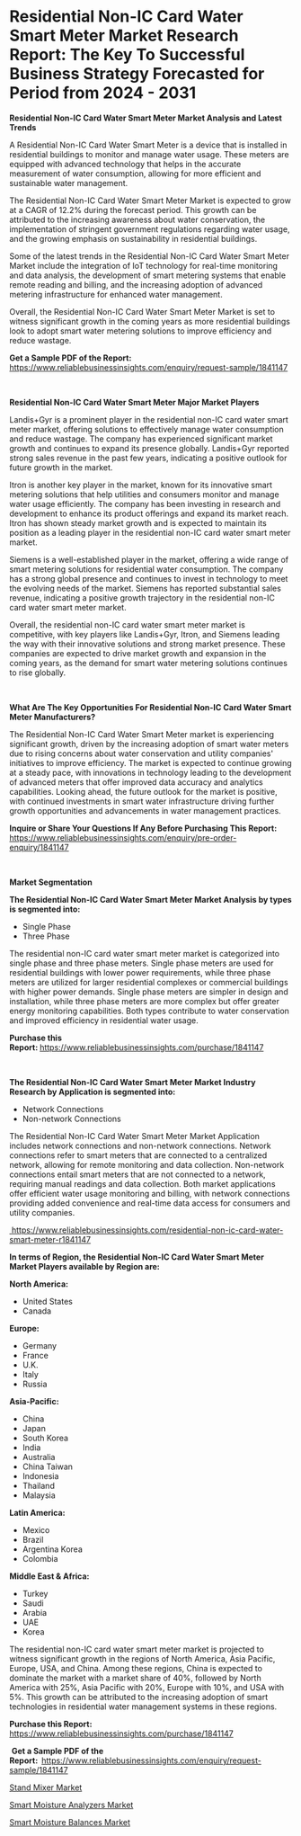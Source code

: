 <p><h1>Residential Non-IC Card Water Smart Meter Market Research Report: The Key To Successful Business Strategy Forecasted for Period from 2024 - 2031</h1></p><p><strong>Residential Non-IC Card Water Smart Meter Market Analysis and Latest Trends</strong></p>
<p><p>A Residential Non-IC Card Water Smart Meter is a device that is installed in residential buildings to monitor and manage water usage. These meters are equipped with advanced technology that helps in the accurate measurement of water consumption, allowing for more efficient and sustainable water management.</p><p>The Residential Non-IC Card Water Smart Meter Market is expected to grow at a CAGR of 12.2% during the forecast period. This growth can be attributed to the increasing awareness about water conservation, the implementation of stringent government regulations regarding water usage, and the growing emphasis on sustainability in residential buildings.</p><p>Some of the latest trends in the Residential Non-IC Card Water Smart Meter Market include the integration of IoT technology for real-time monitoring and data analysis, the development of smart metering systems that enable remote reading and billing, and the increasing adoption of advanced metering infrastructure for enhanced water management.</p><p>Overall, the Residential Non-IC Card Water Smart Meter Market is set to witness significant growth in the coming years as more residential buildings look to adopt smart water metering solutions to improve efficiency and reduce wastage.</p></p>
<p><strong>Get a Sample PDF of the Report:&nbsp;</strong> <a href="https://www.reliablebusinessinsights.com/enquiry/request-sample/1841147">https://www.reliablebusinessinsights.com/enquiry/request-sample/1841147</a></p>
<p>&nbsp;</p>
<p><strong>Residential Non-IC Card Water Smart Meter Major Market Players</strong></p>
<p><p>Landis+Gyr is a prominent player in the residential non-IC card water smart meter market, offering solutions to effectively manage water consumption and reduce wastage. The company has experienced significant market growth and continues to expand its presence globally. Landis+Gyr reported strong sales revenue in the past few years, indicating a positive outlook for future growth in the market.</p><p>Itron is another key player in the market, known for its innovative smart metering solutions that help utilities and consumers monitor and manage water usage efficiently. The company has been investing in research and development to enhance its product offerings and expand its market reach. Itron has shown steady market growth and is expected to maintain its position as a leading player in the residential non-IC card water smart meter market.</p><p>Siemens is a well-established player in the market, offering a wide range of smart metering solutions for residential water consumption. The company has a strong global presence and continues to invest in technology to meet the evolving needs of the market. Siemens has reported substantial sales revenue, indicating a positive growth trajectory in the residential non-IC card water smart meter market.</p><p>Overall, the residential non-IC card water smart meter market is competitive, with key players like Landis+Gyr, Itron, and Siemens leading the way with their innovative solutions and strong market presence. These companies are expected to drive market growth and expansion in the coming years, as the demand for smart water metering solutions continues to rise globally.</p></p>
<p>&nbsp;</p>
<p><strong>What Are The Key Opportunities For Residential Non-IC Card Water Smart Meter Manufacturers?</strong></p>
<p><p>The Residential Non-IC Card Water Smart Meter market is experiencing significant growth, driven by the increasing adoption of smart water meters due to rising concerns about water conservation and utility companies' initiatives to improve efficiency. The market is expected to continue growing at a steady pace, with innovations in technology leading to the development of advanced meters that offer improved data accuracy and analytics capabilities. Looking ahead, the future outlook for the market is positive, with continued investments in smart water infrastructure driving further growth opportunities and advancements in water management practices.</p></p>
<p><strong>Inquire or Share Your Questions If Any Before Purchasing This Report:</strong> <a href="https://www.reliablebusinessinsights.com/enquiry/pre-order-enquiry/1841147">https://www.reliablebusinessinsights.com/enquiry/pre-order-enquiry/1841147</a></p>
<p>&nbsp;</p>
<p><strong>Market Segmentation</strong></p>
<p><strong>The Residential Non-IC Card Water Smart Meter Market Analysis by types is segmented into:</strong></p>
<p><ul><li>Single Phase</li><li>Three Phase</li></ul></p>
<p><p>The residential non-IC card water smart meter market is categorized into single phase and three phase meters. Single phase meters are used for residential buildings with lower power requirements, while three phase meters are utilized for larger residential complexes or commercial buildings with higher power demands. Single phase meters are simpler in design and installation, while three phase meters are more complex but offer greater energy monitoring capabilities. Both types contribute to water conservation and improved efficiency in residential water usage.</p></p>
<p><strong>Purchase this Report:&nbsp;</strong><a href="https://www.reliablebusinessinsights.com/purchase/1841147">https://www.reliablebusinessinsights.com/purchase/1841147</a></p>
<p>&nbsp;</p>
<p><strong>The Residential Non-IC Card Water Smart Meter Market Industry Research by Application is segmented into:</strong></p>
<p><ul><li>Network Connections</li><li>Non-network Connections</li></ul></p>
<p><p>The Residential Non-IC Card Water Smart Meter Market Application includes network connections and non-network connections. Network connections refer to smart meters that are connected to a centralized network, allowing for remote monitoring and data collection. Non-network connections entail smart meters that are not connected to a network, requiring manual readings and data collection. Both market applications offer efficient water usage monitoring and billing, with network connections providing added convenience and real-time data access for consumers and utility companies.</p></p>
<p><a href="https://www.reliablebusinessinsights.com/residential-non-ic-card-water-smart-meter-r1841147">&nbsp;https://www.reliablebusinessinsights.com/residential-non-ic-card-water-smart-meter-r1841147</a></p>
<p><strong>In terms of Region, the Residential Non-IC Card Water Smart Meter Market Players available by Region are:</strong></p>
<p>
    <p> <strong> North America: </strong>
        <ul>
            <li>United States</li>
            <li>Canada</li>
        </ul>
        </p> 
    <p> <strong> Europe: </strong>
        <ul>
            <li>Germany</li>
            <li>France</li>
            <li>U.K.</li>
            <li>Italy</li>
            <li>Russia</li>
        </ul>
        </p> 
    <p> <strong> Asia-Pacific: </strong>
        <ul>
            <li>China</li>
            <li>Japan</li>
            <li>South Korea</li>
            <li>India</li>
            <li>Australia</li>
            <li>China Taiwan</li>
            <li>Indonesia</li>
            <li>Thailand</li>
            <li>Malaysia</li>
        </ul>
        </p> 
    <p> <strong> Latin America: </strong>
        <ul>
            <li>Mexico</li>
            <li>Brazil</li>
            <li>Argentina Korea</li>
            <li>Colombia</li>
        </ul>
        </p> 
    <p> <strong> Middle East & Africa: </strong>
        <ul>
            <li>Turkey</li>
            <li>Saudi</li>
            <li>Arabia</li>
            <li>UAE</li>
            <li>Korea</li>
        </ul>
    </p>
    </p>
<p><p>The residential non-IC card water smart meter market is projected to witness significant growth in the regions of North America, Asia Pacific, Europe, USA, and China. Among these regions, China is expected to dominate the market with a market share of 40%, followed by North America with 25%, Asia Pacific with 20%, Europe with 10%, and USA with 5%. This growth can be attributed to the increasing adoption of smart technologies in residential water management systems in these regions.</p></p>
<p><strong>Purchase this Report: </strong><a href="https://www.reliablebusinessinsights.com/purchase/1841147">https://www.reliablebusinessinsights.com/purchase/1841147</a></p>
<p>&nbsp;<strong>Get a Sample PDF of the Report:&nbsp;&nbsp;</strong><a href="https://www.reliablebusinessinsights.com/enquiry/request-sample/1841147">https://www.reliablebusinessinsights.com/enquiry/request-sample/1841147</a></p>
<p><strong></strong></p>
<p><p><a href="https://github.com/MaraKoelpin2023/Market-Research-Report-List-1/blob/main/stand-mixer-market.md">Stand Mixer Market</a></p><p><a href="https://view.publitas.com/reportprime-1/smart-moisture-analyzers-market-outlook-and-forecast-from-2024-to-2031/">Smart Moisture Analyzers Market</a></p><p><a href="https://view.publitas.com/reportprime-1/insights-into-the-smart-moisture-balances-market-size-which-is-expanding-with-a-10-7-cagr-from-2024-2031/">Smart Moisture Balances Market</a></p></p>